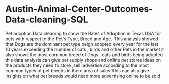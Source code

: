 # Austin-Animal-Center-Outcomes-Data-cleaning-SQL
Pet adoption Data cleaning to show the Rates of Adoption in Texas USA for pets with respect to the Pet's Type, Breed and Age.
This analysis showed that Dogs are the dominant pet type beign adopted every year for the last 10 years exceeding the number of cats , birds and other Pets in the market 
it also shows the most common breed of Dogs , cats and birds being adopted 
this data analysis can give pet supply shops and online pet stores ideas on the products they need to store ,sell ,advertise according to the most common types of pet breeds in there area of sales
This can also give insights on what pet breeds would need more advertising online to be sold . 
